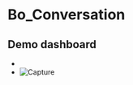 # Bo_Conversation

Demo dashboard 
- 
- 
- ![Capture](https://user-images.githubusercontent.com/26314764/152908667-1a4ddf6b-916e-4b0c-9f93-04a91b1e66f7.PNG)



